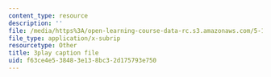 ```yaml
---
content_type: resource
description: ''
file: /media/https%3A/open-learning-course-data-rc.s3.amazonaws.com/5-111sc-principles-of-chemical-science-fall-2014/f63ce4e538483e138bc32d175793e750_caonmXHGB60.srt
file_type: application/x-subrip
resourcetype: Other
title: 3play caption file
uid: f63ce4e5-3848-3e13-8bc3-2d175793e750
---
```

